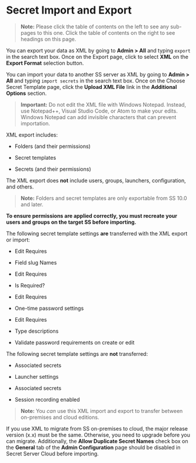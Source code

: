 [title]: # (Secret Import and Export)
[tags]: # (Import,Export)
[priority]: # (1000)

# Secret Import and Export



> **Note:** Please click the table of contents on the left to see any sub-pages to this one. Click the table of contents on the right to see headings on this page.

You can export your data as XML by going to **Admin > All** and typing `export` in the search text box. Once on the Export page, click to select **XML** on the **Export Format** selection button.

You can import your data to another SS server as XML by going to **Admin > All** and typing `import secrets` in the search text box. Once on the Choose Secret Template page, click the **Upload XML File** link in the **Additional Options** section.

> **Important:** Do not edit the XML file with Windows Notepad. Instead, use Notepad++, Visual Studio Code, or Atom to make your edits. Windows Notepad can add invisible characters that can prevent importation.

XML export includes: 

- Folders (and their permissions)

- Secret templates

- Secrets (and their permissions)

The XML export does **not** include users, groups, launchers, configuration, and others.

> **Note:** Folders and secret templates are only exportable from SS 10.0 and later.

**To ensure permissions are applied correctly, you must recreate your users and groups on the target SS before importing.** 

The following secret template settings **are** transferred with the XML export or import:

- Edit Requires

- Field slug Names

- Edit Requires

- Is Required?

- Edit Requires

- One-time password settings

- Edit Requires

- Type descriptions

- Validate password requirements on create or edit

The following secret template settings are **not** transferred:

- Associated secrets

- Launcher settings

- Associated secrets

- Session recording enabled

> **Note:** You *can* use this XML import and export to transfer between on-premises and cloud editions.

If you use XML to migrate from SS on-premises to cloud, the major release version (x.x) must be the same. Otherwise, you need to upgrade before you can migrate. Additionally, the **Allow Duplicate Secret Names** check box on the **General** tab of the **Admin Configuration** page should be disabled in Secret Server Cloud before importing.

